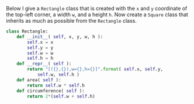 Below I give a `Rectangle` class that
is created with the `x` and `y` coordinate of the top-left corner, a
width `w`, and a height `h`. Now create a `Square` class that inherits
as much as possible from the `Rectangle` class.

```python
class Rectangle:
    def __init__( self, x, y, w, h ):
        self.x = x
        self.y = y
        self.w = w
        self.h = h
    def __repr__( self ):
        return "[({},{}),w={},h={}]".format( self.x, self.y, 
            self.w, self.h )
    def area( self ):
        return self.w * self.h
    def circumference( self ):
        return 2*(self.w + self.h)
```
